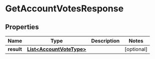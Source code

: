 
# GetAccountVotesResponse

## Properties
Name | Type | Description | Notes
------------ | ------------- | ------------- | -------------
**result** | [**List&lt;AccountVoteType&gt;**](AccountVoteType.md) |  |  [optional]



